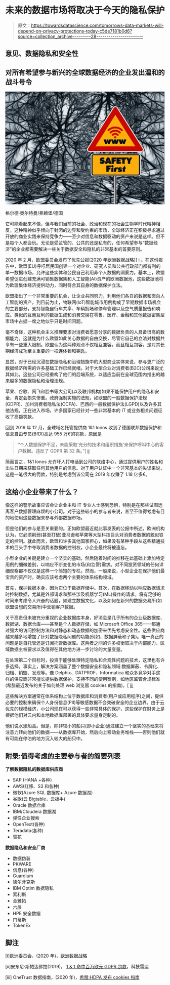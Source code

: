 # 未来的数据市场将取决于今天的隐私保护

> 原文：<https://towardsdatascience.com/tomorrows-data-markets-will-depend-on-privacy-protections-today-c5de7181b0d6?source=collection_archive---------28----------------------->

## 意见、数据隐私和安全性

## 对所有希望参与新兴的全球数据经济的企业发出温和的战斗号令

![](img/8a1898b241f4f42cc70c2e71785ba734.png)

格尔德·奥尔特曼/弗赖堡/德国

它可能看起来不像，但与我们当前的社会、政治和现在的社会生物学时代精神相反，这种精神似乎倾向于封闭的边界和受约束的市场，全球经济正在积极寻求通过开放的商业实践来保持竞争力——至少对信息和数据驱动的资产来说是这样。但不是每个人都会玩。无论是受监管的、公共的还是私有的，任何希望参与“数据经济”的企业都需要解决一些关于数据安全和隐私的非常基本的首要原则。

2020 年 2 月，欧盟委员会发布了优先公报(2020 年欧洲数据战略)[ [i](#note1) 。在这份报告中，欧盟(EU)呼吁居民国创建一个对企业、研究人员和公共行政部门都有利的单一数据市场，允许这些实体和公民自己利用非个人数据的洞察力。基本上，欧盟希望促进创建充满可销售数据集和人工智能(AI)资产的欧洲数据池，这些数据池将为欧盟集体经济提供动力，同时符合其自身的数据保护立法。

欧盟指出了一个非常重要的机会，让企业共同努力，利用他们各自的数据和面向人工智能的资产。到目前为止，物联网(IoT)智能城市用例构成了早期数据市场机会的主要部分，支持智能自行车共享、车辆拥堵和停车管理以及空气质量报告和响应。类似的互惠互利的数据生成和消费交换在零售、医疗、金融和其他数据密集型市场中占据一席之地似乎只是时间问题。

毫不奇怪，这种机会主义推理要求对消费者愿意分享的数据负责的人具备很高的数据能力。这就是为什么欧盟如此关心数据的自由交换，尽管它自己的立法对数据共享有一些重大限制。欧盟认为这两种观点不仅相互兼容，而且相互包容，是对其长期经济成功至关重要的一把连体锁和钥匙。

显然，对于已经沉浸在数据隐私和治理措施中的大型商业实体来说，参与更广泛的数据经济所需的许多基础工作已经就绪。对于大型企业对消费者(B2C)公司来说尤其如此，这些公司已经重构了他们的后端系统，以适应当前在全球范围内推出的越来越多的数据隐私和治理法规。

苹果、谷歌、网飞和脸书等大公司(以及联邦机构)如果不能保护用户的隐私和安全，肯定会损失惨重。政府强制实施的法规，如欧盟的一般数据保护法规(GDPR)、加州消费者隐私法(CCPA)、巴西的一般数据保护法(LGPD)以及许多其他法规，正在进入市场。许多国家已经针对一些非常基本的 IT 或业务相关问题征收了高额罚款。

回到 2019 年 12 月，全球域名托管提供商 1&1 Ionos 收到了德国联邦数据保护和信息自由专员(BfDI)高达 955 万€的罚款，原因是

> “个人数据保护不足，未能采取‘充分的技术和组织措施’来保护呼叫中心的客户数据。违反了 GDPR 第 32 条。”[ [ii](#note2)

简而言之，1&1 Ionos 允许坏人打电话到公司的联络中心，通过提供用户的姓名和出生日期来获取任何其他用户的信息。对于用户认证中一个非常基本的失误来说，这是一笔很大的罚款，特别是考虑到该公司在 2019 年仅赚了 1.18 亿多€。

## 这给小企业带来了什么？

像这样的警示故事应该会让企业主和 IT 专业人士感到恐惧，特别是在那些试图远离客户数据管理麻烦的小公司。对于这些较小的参与者来说，甚至不值得考虑有目的地使用这些数据来参与外部数据市场。

但是他们的参与是至关重要的。正如欧盟最近就此事发表的公报中所述，欧洲机构认为，它必须削弱(甚至打破)亚马逊和苹果等大型科技巨头对消费者数据的貌似铁定的控制。就此而言，欧盟和许多其他国家担心，如果没有某种手段从这些精通技术的巨头手中夺取消费者数据的控制权，小企业最终将被遗忘。

小型企业的关键是建立一个坚实的基础，然后随着时间的推移在此基础上添加特定用例的细微差别，以响应不断变化的市场(和监管)需求。对不同投资领域的任何详细观察都不仅仅是这样一个简短的专栏。然而，一般来说，小型企业在保护他们最宝贵的资产时，确实应该考虑两个主要的体系结构领域。

首先，保护数据本身，因为它位于数据存储中。其次，在数据移动以响应数据请求时控制数据，尤其是外部请求和那些涉及机器学习(ML)操作的请求。将有足够的时间来考虑令人兴奋的话题，如建立数据文化，以及如何在新兴的数据交易所(如欧盟设想的交易所)中营销客户数据。

关于高贵但未被充分重视的企业数据库本身，好消息是几乎所有的企业级数据库、数据湖、数据仓库——甚至是个人数据存储，如 Microsoft Office 365——都通过强大的访问控制方法和对静态和动态数据的加密来优先考虑安全性。这些供应商越来越多地增加了针对数据隐私问题的功能(例如，数据屏蔽和子集)。唯一真正的问题是是自托管还是订阅托管数据库。这两者之间的许多权衡取决于内部能力、区域数据主权要求以及值得在其他地方进一步讨论的大量变量。

在处理第二个目标时，投资于能够处理特定隐私和合规性问题的技术，这里也有许多选择。事实上，解决方案涵盖了整个数据安全和隐私领域:数据屏蔽、令牌化、归档、销毁、发现等。像 Delphix、DATPROF、Informatica 和众多竞争对手这样的供应商非常擅长提供数据保护，支持不同的使用案例，如地区监管合规标准(希腊最近发布的关于如何处理 web 浏览器 cookies 的指南)。[ [iii](#note3)

这些解决方案通常在体系结构上位于数据库和消费者(用户或应用程序)之间，提供必要的控制来确保个人身份信息(PII)等敏感数据不会突破安全的企业边界。由于云优先的规模经济，小公司现在可以获得一些非常具体的保护，这些保护在财务上是根据他们对云内和本地数据库部署的具体要求量身定制的。

他们说水涨船高。但是，除非较小的船只(即小企业)通过建立一个坚实的基础来将注意力转向他们的数据——从数据库开始，然后向上移动业务堆栈——否则他们就有可能在停泊的地方沉入较大的船只中。

## 附录:值得考虑的主要参与者的简要列表

**了解数据隐私的数据库供应商**

*   SAP (HANA +各种)
*   AWS(红移、S3 和各种)
*   微软(Azure SQL 数据库+ Azure 数据湖)
*   谷歌(云 Bigtable，云扳手)
*   Oracle 数据仓库
*   IBM/Cloudera 数据湖
*   弹性企业搜索
*   OpenText(各种)
*   Teradata(各种)
*   雪花

**数据隐私和安全厂商**

*   数据伪装
*   PKWARE
*   信息(各种)
*   Guardium
*   德尔菲克斯
*   IBM Optim 数据隐私
*   索利斯
*   金雅拓
*   六层
*   HPE 安全数据
*   门蒂斯
*   TokenEx

## 脚注

[i]欧洲委员会，(2020 年)，[欧洲数据战略](https://ec.europa.eu/digital-single-market/en/policies/building-european-data-economy)

[ii]安东尼·斯帕达佛拉(2019)， [1 & 1 命中百万欧元 GDPR 罚款](https://www.techradar.com/news/1and1-hit-with-million-euro-gdpr-fine)，科技雷达

[iii] OneTrust 数据指南，(2020 年)，[希腊:HDPA 发布 cookies 指南](https://platform.dataguidance.com/news/greece-hdpa-publishes-guidance-cookies)